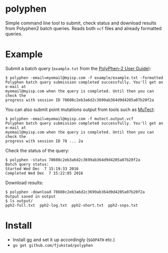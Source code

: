 # polyphen
Simple command line tool to submit, check status and download results from
Polyphen2 batch queries. Reads both `vcf` files and already formatted queries. 

# Example 
Submit a batch query (`example.txt` from the [PolyPhen-2 User
Guide](http://genetics.bwh.harvard.edu/pph2/dokuwiki/_media/hg0720.pdf)): 
```
$ polyphen -email=myemail@myisp.com -f example/example.txt -formatted
Polyphen batch query submission completed successfully. You'll get an e-mail at
myemail@myisp.com when the query is completed. Until then you can check the
progress with session ID 78608c2eb3a6d2c3699ab364d9d4205a07b20f2a
```

You can also submit point mutations output from tools such as
[MuTect](http://archive.broadinstitute.org/cancer/cga/mutect): 

```
$ polyphen -email=myemail@myisp.com -f mutect.output.vcf
Polyphen batch query submission completed successfully. You'll get an e-mail at
myemail@myisp.com when the query is completed. Until then you can check the
progress with session ID 78 ... 2a
```


Check the status of the query:
```
$ polyphen -status 78608c2eb3a6d2c3699ab364d9d4205a07b20f2a
Batch query status:
Started Wed Dec  7 15:19:33 2016
Completed Wed Dec  7 15:22:05 2016
```

Download results:

```
$ polyphen -download 78608c2eb3a6d2c3699ab364d9d4205a07b20f2a
Output saved in output
$ ls output/
pph2-full.txt  pph2-log.txt  pph2-short.txt  pph2-snps.txt
```

# Install
- Install [go](http://golang.org) and set it up accordingly (`$GOPATH` etc.) 
- `go get github.com/fjukstad/polyphen`

